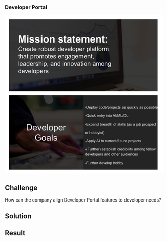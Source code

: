 ### Developer Portal

<img src="https://github.com/ddavis-100/UX_Portfolio/blob/master/images/DevExperienceImg.jpg" width="500" height="500">

## Challenge

How can the company align Developer Portal features to developer needs? 

## Solution



## Result

